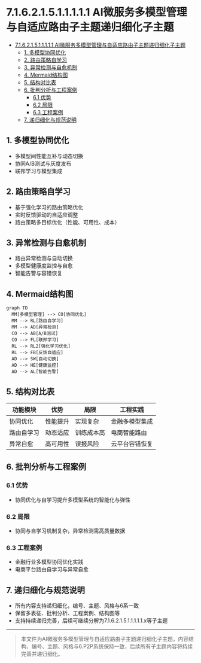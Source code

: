 # 7.1.6.2.1.5.1.1.1.1.1 AI微服务多模型管理与自适应路由子主题递归细化子主题


<!-- TOC START -->

- [7.1.6.2.1.5.1.1.1.1.1 AI微服务多模型管理与自适应路由子主题递归细化子主题](#71621511111-ai微服务多模型管理与自适应路由子主题递归细化子主题)
  - [1. 多模型协同优化](#1-多模型协同优化)
  - [2. 路由策略自学习](#2-路由策略自学习)
  - [3. 异常检测与自愈机制](#3-异常检测与自愈机制)
  - [4. Mermaid结构图](#4-mermaid结构图)
  - [5. 结构对比表](#5-结构对比表)
  - [6. 批判分析与工程案例](#6-批判分析与工程案例)
    - [6.1 优势](#61-优势)
    - [6.2 局限](#62-局限)
    - [6.3 工程案例](#63-工程案例)
  - [7. 递归细化与规范说明](#7-递归细化与规范说明)

<!-- TOC END -->

## 1. 多模型协同优化

- 多模型间性能互补与动态切换
- 协同A/B测试与灰度发布
- 联邦学习与模型集成

## 2. 路由策略自学习

- 基于强化学习的路由策略优化
- 实时反馈驱动的自适应调整
- 路由策略多目标优化（性能、可用性、成本）

## 3. 异常检测与自愈机制

- 路由异常检测与自动切换
- 多模型健康度监控与自愈
- 智能告警与容错恢复

## 4. Mermaid结构图

```mermaid
graph TD
  MM[多模型管理] --> CO[协同优化]
  MM --> RL[路由自学习]
  MM --> AD[异常检测]
  CO --> AB[A/B测试]
  CO --> FL[联邦学习]
  RL --> RL2[强化学习优化]
  RL --> FB[反馈自适应]
  AD --> SW[自动切换]
  AD --> HE[健康监控]
  AD --> AL[智能告警]
```

## 5. 结构对比表

| 功能模块   | 优势         | 局限         | 工程实践         |
|------------|--------------|--------------|------------------|
| 协同优化   | 性能提升     | 实现复杂     | 金融多模型集成   |
| 路由自学习 | 动态适应     | 训练成本高   | 电商智能路由     |
| 异常自愈   | 高可用性     | 误报风险     | 云平台容错恢复   |

## 6. 批判分析与工程案例

### 6.1 优势

- 协同优化与自学习提升多模型系统的智能化与弹性

### 6.2 局限

- 协同与自学习机制复杂，异常检测需高质量数据

### 6.3 工程案例

- 金融行业多模型协同优化实践
- 电商平台路由自学习与异常自愈

## 7. 递归细化与规范说明

- 所有内容支持递归细化，编号、主题、风格与6系一致
- 保留多表征、批判分析、工程案例、结构图等
- 支持持续递归完善，后续可继续分解为7.1.6.2.1.5.1.1.1.1.1.x等子主题

---
> 本文件为AI微服务多模型管理与自适应路由子主题递归细化子主题，内容结构、编号、主题、风格与6.P2P系统保持一致，后续所有子主题内容将持续完善并递归细化。
